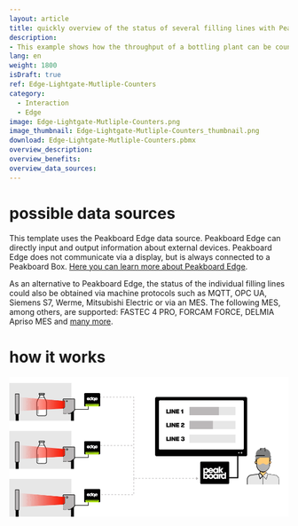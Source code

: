 ```yaml
---
layout: article
title: quickly overview of the status of several filling lines with Peakboard Edge
description: 
- This example shows how the throughput of a bottling plant can be counted with the help of Peakboard Edge. In addition, you can keep an eye on the current status of each line. Data from other systems such as an ERP could also help employees to keep track of the current production. All you need is Peakboard Edge in combination with Peakboard Enterprise and a standard light barrier with a relay output. With this template you can then visualize the resulting data in order to communicate them directly. Download now!
lang: en
weight: 1800
isDraft: true
ref: Edge-Lightgate-Mutliple-Counters
category:
  - Interaction
  - Edge
image: Edge-Lightgate-Mutliple-Counters.png
image_thumbnail: Edge-Lightgate-Mutliple-Counters_thumbnail.png
download: Edge-Lightgate-Mutliple-Counters.pbmx
overview_description:
overview_benefits:
overview_data_sources:
---
```

# possible data sources

This template uses the Peakboard Edge data source. Peakboard Edge can directly input and output information about external devices. Peakboard Edge does not communicate via a display, but is always connected to a Peakboard Box. [Here you can learn more about Peakboard Edge](https://peakboard.com/produkt/peakboard-edge/).

As an alternative to Peakboard Edge, the status of the individual filling lines could also be obtained via machine protocols such as MQTT, OPC UA, Siemens S7, Werme, Mitsubishi Electric or via an MES. The following MES, among others, are supported: FASTEC 4 PRO, FORCAM FORCE, DELMIA Apriso MES and [many more](https://peakboard.com/en/product/peakboard-versions/#dataconnections).


# how it works

![image_live](img/peakboard-edge-production-light-barrier.gif)
